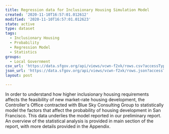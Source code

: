 ```yaml
---
title: Regression data for Inclusionary Housing Simulation Model
created: '2020-11-10T16:57:01.012612'
modified: '2020-11-10T16:57:01.012623'
state: active
type: dataset
tags:
  - Inclusionary Housing
  - Probability
  - Regression Model
  - Statistics
groups:
  - Local Government
csv_url: 'https://data.sfgov.org/api/views/vcwn-f2xk/rows.csv?accessType=DOWNLOAD'
json_url: 'https://data.sfgov.org/api/views/vcwn-f2xk/rows.json?accessType=DOWNLOAD'
layout: post

---
```

In order to understand how higher inclusionary housing requirements affects the feasibility of new market-rate housing development, the Controller's Office contracted with Blue Sky Consulting Group to statistically model the factors that affect the probability of housing development in San Francisco. This data underlies the model reported in our preliminary report. An overview of the statistical analysis is provided in main section of the report, with more details provided in the Appendix.
